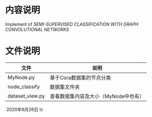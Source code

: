 # 内容说明

Implement of *SEMI-SUPERVISED CLASSIFICATION WITH GRAPH CONVOLUTIONAL NETWORKS*

# 文件说明

| 文件            | 说明                                 |
| --------------- | ------------------------------------ |
| MyNode.py       | 基于Cora数据集的节点分类             |
| node_classify   | 数据集文件夹                         |
| dataset_view.py | 查看数据集内容及大小（MyNode中也有） |







​																																							2020年8月26日    lc

